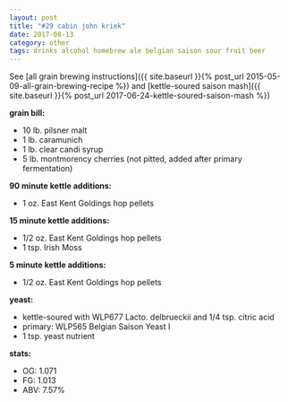 ```yaml
---
layout: post
title: "#29 cabin john kriek"
date: 2017-08-13
category: other
tags: drinks alcohol homebrew ale belgian saison sour fruit beer
---
```

See  [all grain brewing instructions]({{ site.baseurl }}{% post_url 2015-05-09-all-grain-brewing-recipe %}) and
[kettle-soured saison mash]({{ site.baseurl }}{% post_url 2017-06-24-kettle-soured-saison-mash %})

**grain bill:**
* 10 lb. pilsner malt
* 1 lb. caramunich
* 1 lb. clear candi syrup
* 5 lb. montmorency cherries (not pitted, added after primary fermentation)

**90 minute kettle additions:**
* 1 oz. East Kent Goldings hop pellets

**15 minute kettle additions:**
* 1/2 oz. East Kent Goldings hop pellets
* 1 tsp. Irish Moss

**5 minute kettle additions:**
* 1/2 oz. East Kent Goldings hop pellets

**yeast:**
* kettle-soured with WLP677 Lacto. delbrueckii and 1/4 tsp. citric acid
* primary: WLP565 Belgian Saison Yeast I
* 1 tsp. yeast nutrient

**stats:**
* OG: 1.071
* FG: 1.013
* ABV: 7.57%
